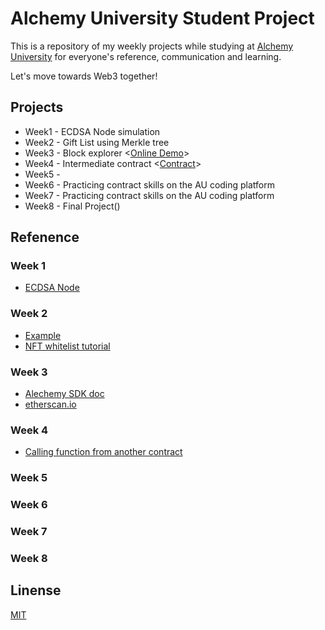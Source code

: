 # Alchemy University Student Project

This is a repository of my weekly projects while studying at [Alchemy University](https://university.alchemy.com/) for everyone's reference, communication and learning.

Let's move towards Web3 together!

## Projects

- Week1 - ECDSA Node simulation
- Week2 - Gift List using Merkle tree
- Week3 - Block explorer <[Online Demo](https://blockexplorer.whileweb3.dev/)>
- Week4 - Intermediate contract <[Contract](https://goerli.etherscan.io/address/0xe519A0543E8184aA36B57aE38Ec5aADa17982A76)>
- Week5 -
- Week6 - Practicing contract skills on the AU coding platform
- Week7 - Practicing contract skills on the AU coding platform
- Week8 - Final Project()

## Refenence

### Week 1

- [ECDSA Node](https://github.com/starkbank/ecdsa-node)

### Week 2

- [Example](https://github.com/0xmimiQ/AlchemyUniversityStudentProjects/blob/main/week2/GiftList/utils/example.js)
- [NFT whitelist tutorial](https://medium.com/@ItsCuzzo/using-merkle-trees-for-nft-whitelists-523b58ada3f9)

### Week 3

- [Alechemy SDK doc](https://docs.alchemy.com/reference/alchemy-sdk-quickstart)
- [etherscan.io](https://etherscan.io/)

### Week 4

- [Calling function from another contract](https://ethereum.stackexchange.com/questions/109530/calling-function-from-another-contract)

### Week 5

### Week 6

### Week 7

### Week 8

## Linense

[MIT](./README.md)
